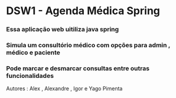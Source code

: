 # DSW1 - Agenda Médica Spring

### Essa aplicação web uitiliza java spring
### Simula um consultório médico com opções para admin , médico e paciente 
### Pode marcar e desmarcar consultas entre outras funcionalidades
Autores : Alex , Alexandre , Igor e Yago Pimenta
